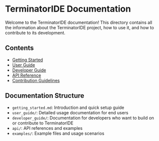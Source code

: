 # TerminatorIDE Documentation

Welcome to the TerminatorIDE documentation! This directory contains all the information about the TerminatorIDE project, how to use it, and how to contribute to its development.

## Contents

- [Getting Started](getting_started.md)
- [User Guide](user_guide/README.md)
- [Developer Guide](developer_guide/README.md)
- [API Reference](api/README.md)
- [Contribution Guidelines](contributing.md)

## Documentation Structure

- `getting_started.md`: Introduction and quick setup guide
- `user_guide/`: Detailed usage documentation for end users
- `developer_guide/`: Documentation for developers who want to build on or contribute to TerminatorIDE
- `api/`: API references and examples
- `examples/`: Example files and usage scenarios
